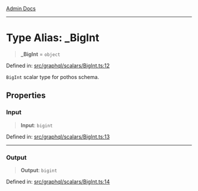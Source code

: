 [Admin Docs](/)

***

# Type Alias: \_BigInt

> **\_BigInt** = `object`

Defined in: [src/graphql/scalars/BigInt.ts:12](https://github.com/Sourya07/talawa-api/blob/cfbd515d04ffba748b09232a33807f1845dd1878/src/graphql/scalars/BigInt.ts#L12)

`BigInt` scalar type for pothos schema.

## Properties

### Input

> **Input**: `bigint`

Defined in: [src/graphql/scalars/BigInt.ts:13](https://github.com/Sourya07/talawa-api/blob/cfbd515d04ffba748b09232a33807f1845dd1878/src/graphql/scalars/BigInt.ts#L13)

***

### Output

> **Output**: `bigint`

Defined in: [src/graphql/scalars/BigInt.ts:14](https://github.com/Sourya07/talawa-api/blob/cfbd515d04ffba748b09232a33807f1845dd1878/src/graphql/scalars/BigInt.ts#L14)
